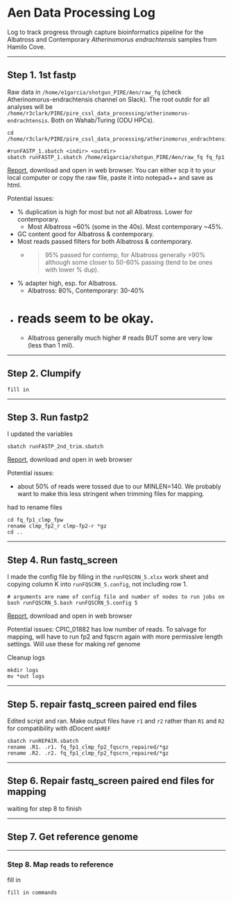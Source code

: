 # Aen Data Processing Log

Log to track progress through capture bioinformatics pipeline for the Albatross and Contemporary *Atherinomorus endrachtensis* samples from Hamilo Cove.

---

## Step 1.  1st fastp

Raw data in `/home/e1garcia/shotgun_PIRE/Aen/raw_fq` (check Atherinomorus-endrachtensis channel on Slack).  The root outdir for all analyses will be  `/home/r3clark/PIRE/pire_cssl_data_processing/atherinomorus-endrachtensis`. Both on Wahab/Turing (ODU HPCs).

```
cd /home/r3clark/PIRE/pire_cssl_data_processing/atherinomorus_endrachtensis

#runFASTP_1.sbatch <indir> <outdir>
sbatch runFASTP_1.sbatch /home/e1garcia/shotgun_PIRE/Aen/raw_fq fq_fp1
```

[Report](https://github.com/philippinespire/pire_cssl_data_processing/blob/main/atherinomorus_endrachtensis/fq_fp1/1st_fastp_report.html), download and open in web browser. You can either scp it to your local computer or copy the raw file, paste it into notepad++ and save as html.

Potential issues:  
* % duplication is high for most but not all Albatross. Lower for contemporary.
  * Most Albatross ~60% (some in the 40s). Most contemporary ~45%.
* GC content good for Albatross & contemporary.
* Most reads passed filters for both Albatross & contemporary.
  * >95% passed for contemp, for Albatross generally >90% although some closer to 50-60% passing (tend to be ones with lower % dup).
* % adapter high, esp. for Albatross.
  * Albatross: 80%, Contemporary: 30-40%
* # reads seem to be okay.
  * Albatross generally much higher # reads BUT some are very low (less than 1 mil).

---

## Step 2. Clumpify

```
fill in
```

---

## Step 3. Run fastp2

I updated the variables

```
sbatch runFASTP_2nd_trim.sbatch
```

[Report](https://github.com/tamucc-gcl/prj_garcia_nudibranchs/blob/main/h_emurai/fq_fp1_clmp_fp2/2nd_fastp_report.html), download and open in web browser

Potential issues:
* about 50% of reads were tossed due to our MINLEN=140.  We probably want to make this less stringent when trimming files for mapping.

had to rename files
```
cd fq_fp1_clmp_fpw
rename clmp_fp2_r clmp-fp2-r *gz
cd ..
```

---

## Step 4. Run fastq_screen

I made the config file by filling in the `runFQSCRN_5.xlsx` work sheet and copying column K into `runFQSCRN_5.config`, not including row 1.

```
# arguments are name of config file and number of nodes to run jobs on
bash runFQSCRN_5.bash runFQSCRN_5.config 5
```

[Report](https://github.com/tamucc-gcl/prj_garcia_nudibranchs/blob/main/h_emurai/fq_fp1_clmp_fp2_fqscrn/multiqc_report.html), download and open in web browser

Potential issues:
CPIC_01882 has low number of reads.  To salvage for mapping, will have to run fp2 and fqscrn again with more permissive length settings. Will use these for making ref genome

Cleanup logs
```
mkdir logs
mv *out logs
```

---

## Step 5. repair fastq_screen paired end files

Edited script and ran.  Make output files have `r1` and `r2` rather than `R1` and `R2` for compatibility with dDocent `mkREF`

```
sbatch runREPAIR.sbatch
rename .R1. .r1. fq_fp1_clmp_fp2_fqscrn_repaired/*gz
rename .R2. .r2. fq_fp1_clmp_fp2_fqscrn_repaired/*gz
```

---

## Step 6. Repair fastq_screen paired end files for mapping

waiting for step 8 to finish

---

## Step 7.  Get reference genome


---

### Step 8. Map reads to reference

fill in

```
fill in commands
```
